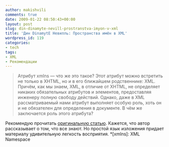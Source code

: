 ```yaml
---
author: makishvili
comments: true
date: 2009-01-22 08:50:43+00:00
layout: post
slug: din-dinamyte-nevill-prostranstva-imyon-v-xml
title: 'Дин DinamytE Невилль: Пространства имён в XML'
wordpress_id: 119
categories:
- tech
tags:
- XML
- Рекомендации
---
```


> Атрибут xmlns — что же это такое? Этот атрибут можно встретить не только в XHTML, но и в его ближайшем родственнике: XML. Причём, как мы знаем, XML, в отличие от XHTML, не определяет никаких обязательных атрибутов и элементов, предоставляя инженеру полную свободу действий. Однако, даже в XML рассматриваемый нами атрибут выполняет особую роль, хоть он и не обязателен для определения в документе. В чём же заключается роль этого атрибута?



Рекомендую прочитать [оригинальную статью](http://web-zine.org/art/xml_namespaces). Кажется, что автор рассказывает о том, что все знают. Но простой язык изложения придает материалу удивительную легкость восприятия.
  *[xmlns]: XML Namespace
